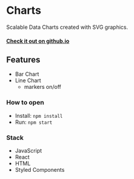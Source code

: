 # Charts

Scalable Data Charts created with SVG graphics.

#### [Check it out on github.io](https://michudud.github.io/Charts/ "Charts-github.io")

## Features

- Bar Chart
- Line Chart
  - markers on/off

### How to open

- Install: `npm install`
- Run: `npm start`

### Stack

- JavaScript
- React
- HTML
- Styled Components
